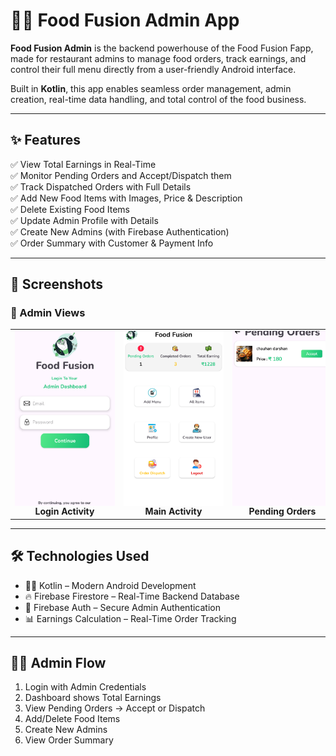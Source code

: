 # 🧑‍🍳 Food Fusion Admin App

**Food Fusion Admin** is the backend powerhouse of the Food Fusion Fapp, made for restaurant admins to manage food orders, track earnings, and control their full menu directly from a user-friendly Android interface.

Built in **Kotlin**, this app enables seamless order management, admin creation, real-time data handling, and total control of the food business.

---

## ✨ Features

✅ View Total Earnings in Real-Time  
✅ Monitor Pending Orders and Accept/Dispatch them  
✅ Track Dispatched Orders with Full Details  
✅ Add New Food Items with Images, Price & Description  
✅ Delete Existing Food Items  
✅ Update Admin Profile with Details  
✅ Create New Admins (with Firebase Authentication)  
✅ Order Summary with Customer & Payment Info  

---

## 📸 Screenshots

### 🔻 Admin Views

<table align="center">
  <tr>
    <td align="center">
      <div style="width:160px; height:280px; overflow:hidden;">
        <img src="https://github.com/Chauhanprince00/food-fusion-admin/blob/master/login.png" width="160" style="object-fit:cover; height:100%;">
      </div>
      <b>Login Activity</b>
    </td>
    <td align="center">
      <div style="width:160px; height:280px; overflow:hidden;">
        <img src="https://github.com/Chauhanprince00/food-fusion-admin/blob/master/main.png" width="160" style="object-fit:cover; height:100%;">
      </div>
      <b>Main Activity</b>
    </td>
    <td align="center">
      <div style="width:160px; height:280px; overflow:hidden;">
        <img src="https://github.com/Chauhanprince00/food-fusion-admin/blob/master/pendingorder.png" width="160" style="object-fit:cover; height:100%;">
      </div>
      <b>Pending Orders</b>
    </td>
    <td align="center">
      <div style="width:160px; height:280px; overflow:hidden;">
        <img src="https://github.com/Chauhanprince00/food-fusion-admin/blob/master/addmenu.png" width="160" style="object-fit:cover; height:100%;">
      </div>
      <b>Add Item</b>
    </td>
    <td align="center">
      <div style="width:160px; height:280px; overflow:hidden;">
        <img src="https://github.com/Chauhanprince00/food-fusion-admin/blob/master/app%20items.png" width="160" style="object-fit:cover; height:100%;">
      </div>
      <b>App Items Activity</b>
    </td>
    <td align="center">
      <div style="width:160px; height:280px; overflow:hidden;">
        <img src="https://github.com/Chauhanprince00/food-fusion-admin/blob/master/allOrderDetails.png" width="160" style="object-fit:cover; height:100%;">
      </div>
      <b>All Order Details</b>
    </td>
    <td align="center">
      <div style="width:160px; height:280px; overflow:hidden;">
        <img src="https://github.com/Chauhanprince00/food-fusion-admin/blob/master/ordersummary.png" width="160" style="object-fit:cover; height:100%;">
      </div>
      <b>Order Summary</b>
    </td>
    <td align="center">
      <div style="width:160px; height:280px; overflow:hidden;">
        <img src="https://github.com/Chauhanprince00/food-fusion-admin/blob/master/profile.png" width="160" style="object-fit:cover; height:100%;">
      </div>
      <b>Profile Activity</b>
    </td>
    <td align="center">
      <div style="width:160px; height:280px; overflow:hidden;">
        <img src="https://github.com/Chauhanprince00/food-fusion-admin/blob/master/createnewadmin.png" width="160" style="object-fit:cover; height:100%;">
      </div>
      <b>Create Admin</b>
    </td>
  </tr>
</table>


---

## 🛠️ Technologies Used

- 🧑‍💻 Kotlin – Modern Android Development  
- 🔥 Firebase Firestore – Real-Time Backend Database  
- 🔐 Firebase Auth – Secure Admin Authentication    
- 📊 Earnings Calculation – Real-Time Order Tracking

---


## 👨‍💼 Admin Flow

1. Login with Admin Credentials  
2. Dashboard shows Total Earnings  
3. View Pending Orders → Accept or Dispatch  
4. Add/Delete Food Items  
5. Create New Admins  
6. View Order Summary  
